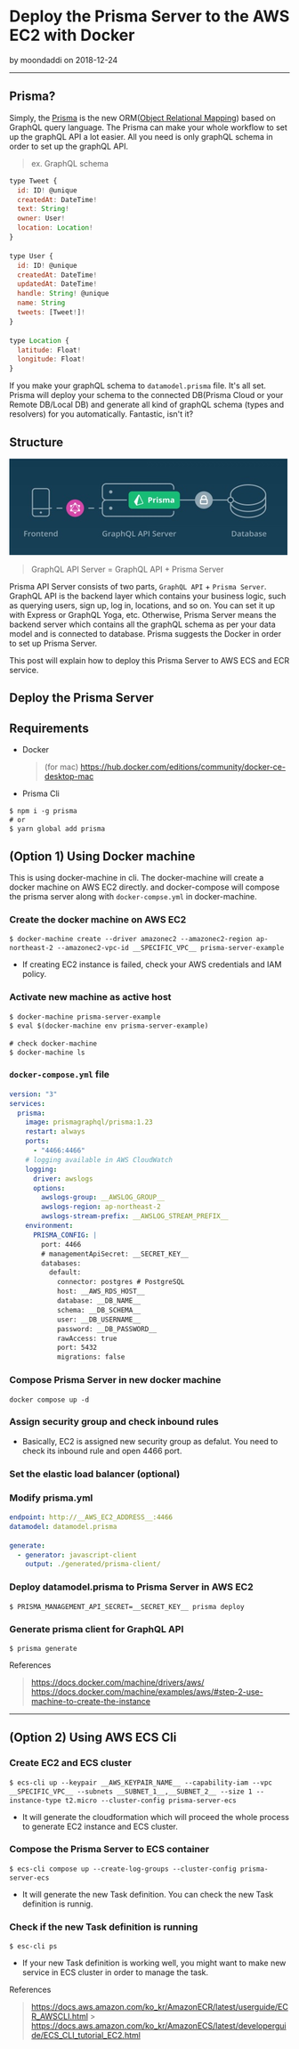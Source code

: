 # Deploy the Prisma Server to the AWS EC2 with Docker

by moondaddi on 2018-12-24

---

## Prisma?

Simply, the [Prisma](https://www.prisma.io/) is the new ORM([Object Relational Mapping](https://en.wikipedia.org/wiki/Object-relational_mapping)) based on GraphQL query language. The Prisma can make your whole workflow to set up the graphQL API a lot easier. All you need is only graphQL schema in order to set up the graphQL API.

> ex. GraphQL schema

```js
type Tweet {
  id: ID! @unique
  createdAt: DateTime!
  text: String!
  owner: User!
  location: Location!
}

type User {
  id: ID! @unique
  createdAt: DateTime!
  updatedAt: DateTime!
  handle: String! @unique
  name: String
  tweets: [Tweet!]!
}

type Location {
  latitude: Float!
  longitude: Float!
}
```

If you make your graphQL schema to `datamodel.prisma` file. It's all set. Prisma will deploy your schema to the connected DB(Prisma Cloud or your Remote DB/Local DB) and generate all kind of graphQL schema (types and resolvers) for you automatically. Fantastic, isn't it?

## Structure

![Prisma structure](/static/images/post_img/prisma_structure.jpg)

> GraphQL API Server = GraphQL API + Prisma Server

Prisma API Server consists of two parts, `GraphQL API` + `Prisma Server`. GraphQL API is the backend layer which contains your business logic, such as querying users, sign up, log in, locations, and so on. You can set it up with Express or GraphQL Yoga, etc. Otherwise, Prisma Server means the backend server which contains all the graphQL schema as per your data model and is connected to database. Prisma suggests the Docker in order to set up Prisma Server.

This post will explain how to deploy this Prisma Server to AWS ECS and ECR service.

## Deploy the Prisma Server

## Requirements

- Docker

  > (for mac) https://hub.docker.com/editions/community/docker-ce-desktop-mac

- Prisma Cli

```shell
$ npm i -g prisma
# or
$ yarn global add prisma
```

## (Option 1) Using Docker machine

This is using docker-machine in cli. The docker-machine will create a docker machine on AWS EC2 directly. and docker-compose will compose the prisma server along with `docker-compse.yml` in docker-machine.

### Create the docker machine on AWS EC2

```shell
$ docker-machine create --driver amazonec2 --amazonec2-region ap-northeast-2 --amazonec2-vpc-id __SPECIFIC_VPC__ prisma-server-example
```

- If creating EC2 instance is failed, check your AWS credentials and IAM policy.

### Activate new machine as active host

```shell
$ docker-machine prisma-server-example
$ eval $(docker-machine env prisma-server-example)

# check docker-machine
$ docker-machine ls
```

### `docker-compose.yml` file

```yml
version: "3"
services:
  prisma:
    image: prismagraphql/prisma:1.23
    restart: always
    ports:
      - "4466:4466"
    # logging available in AWS CloudWatch
    logging:
      driver: awslogs
      options:
        awslogs-group: __AWSLOG_GROUP__
        awslogs-region: ap-northeast-2
        awslogs-stream-prefix: __AWSLOG_STREAM_PREFIX__
    environment:
      PRISMA_CONFIG: |
        port: 4466
        # managementApiSecret: __SECRET_KEY__
        databases:
          default:
            connector: postgres # PostgreSQL
            host: __AWS_RDS_HOST__
            database: __DB_NAME__
            schema: __DB_SCHEMA__
            user: __DB_USERNAME__
            password: __DB_PASSWORD__
            rawAccess: true
            port: 5432
            migrations: false
```

### Compose Prisma Server in new docker machine

```shell
docker compose up -d
```

### Assign security group and check inbound rules

- Basically, EC2 is assigned new security group as defalut. You need to check its inbound rule and open 4466 port.

### Set the elastic load balancer (optional)

### Modify prisma.yml

```yml
endpoint: http://__AWS_EC2_ADDRESS__:4466
datamodel: datamodel.prisma

generate:
  - generator: javascript-client
    output: ./generated/prisma-client/
```

### Deploy datamodel.prisma to Prisma Server in AWS EC2

```shell
$ PRISMA_MANAGEMENT_API_SECRET=__SECRET_KEY__ prisma deploy
```

### Generate prisma client for GraphQL API

```shell
$ prisma generate
```

References

> https://docs.docker.com/machine/drivers/aws/ https://docs.docker.com/machine/examples/aws/#step-2-use-machine-to-create-the-instance

---

## (Option 2) Using AWS ECS Cli

### Create EC2 and ECS cluster

```shell
$ ecs-cli up --keypair __AWS_KEYPAIR_NAME__ --capability-iam --vpc __SPECIFIC_VPC__ --subnets __SUBNET_1__,__SUBNET_2__ --size 1 --instance-type t2.micro --cluster-config prisma-server-ecs
```

- It will generate the cloudformation which will proceed the whole process to generate EC2 instance and ECS cluster.

### Compose the Prisma Server to ECS container

```shell
$ ecs-cli compose up --create-log-groups --cluster-config prisma-server-ecs
```

- It will generate the new Task definition. You can check the new Task definition is runnig.

### Check if the new Task definition is running

```shell
$ esc-cli ps
```

- If your new Task definition is working well, you might want to make new service in ECS cluster in order to manage the task.

References

> https://docs.aws.amazon.com/ko_kr/AmazonECR/latest/userguide/ECR_AWSCLI.html > https://docs.aws.amazon.com/ko_kr/AmazonECS/latest/developerguide/ECS_CLI_tutorial_EC2.html
